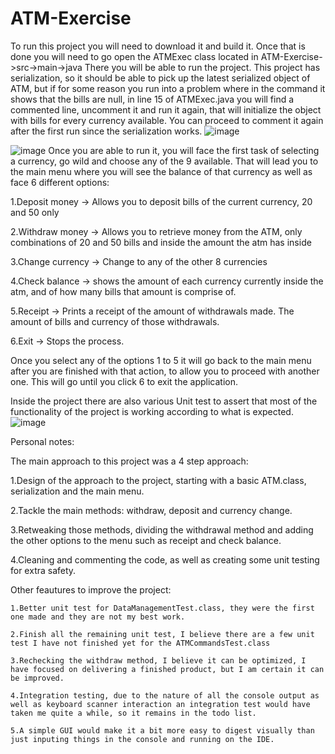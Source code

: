 # ATM-Exercise
 
To run this project you will need to download it and build it. 
Once that is done you will need to go open the ATMExec class located in ATM-Exercise->src->main->java
There you will be able to run the project. 
This project has serialization, so it should be able to pick up the latest serialized object of ATM, but if for some reason you run into a problem where in the command 
it shows that the bills are null, in line 15 of ATMExec.java you will find a commented line, uncomment it and run it again, that will initialize the object with
bills for every currency available. You can proceed to comment it again after the first run since the serialization works. 
![image](https://user-images.githubusercontent.com/52546217/194766120-3f5d098b-d4fa-46e7-b2e7-87e500c973c4.png)


![image](https://user-images.githubusercontent.com/52546217/194766196-9f811542-3604-4643-9dbc-c25aafcadb27.png)
Once you are able to run it, you will face the first task of selecting a currency, go wild and choose any of the 9 available. 
That will lead you to the main menu where you will see the balance of that currency as well as face 6 different options:

   1.Deposit money -> Allows you to deposit bills of the current currency, 20 and 50 only

   2.Withdraw money -> Allows you to retrieve money from the ATM, only combinations of 20 and 50 bills and inside the amount the atm has inside

   3.Change currency -> Change to any of the other 8 currencies

   4.Check balance -> shows the amount of each currency currently inside the atm, and of how many bills that amount is comprise of.

   5.Receipt -> Prints a receipt of the amount of withdrawals made. The amount of bills and currency of those withdrawals.

   6.Exit -> Stops the process.

Once you select any of the options 1 to 5 it will go back to the main menu after you are finished with that action, to allow you to proceed with another one. 
This will go until you click 6 to exit the application.

Inside the project there are also various Unit test to assert that most of the functionality of the project is working according to what is expected.
![image](https://user-images.githubusercontent.com/52546217/194766936-e27936f0-a0d5-419e-9b35-c1ddd559acea.png)


Personal notes:

The main approach to this project was a 4 step approach:

   1.Design of the approach to the project, starting with a basic ATM.class, serialization and the main menu.
 
   2.Tackle the main methods: withdraw, deposit and currency change.
 
   3.Retweaking those methods, dividing the withdrawal method and adding the other options to the menu such as receipt and check balance.
 
   4.Cleaning and commenting the code, as well as creating some unit testing for extra safety. 
 
 Other feautures to improve the project:
 
    1.Better unit test for DataManagementTest.class, they were the first one made and they are not my best work.
  
    2.Finish all the remaining unit test, I believe there are a few unit test I have not finished yet for the ATMCommandsTest.class
  
    3.Rechecking the withdraw method, I believe it can be optimized, I have focused on delivering a finished product, but I am certain it can be improved.
  
    4.Integration testing, due to the nature of all the console output as well as keyboard scanner interaction an integration test would have taken me quite a while, so it remains in the todo list.
  
    5.A simple GUI would make it a bit more easy to digest visually than just inputing things in the console and running on the IDE. 
  
